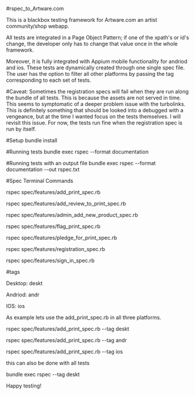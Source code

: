#rspec_to_Artware.com

This is a blackbox testing framework for Artware.com an artist community/shop webapp.


All tests are integrated in a Page Object Pattern; if one of the xpath's or id's change,
the developer only has to change that value once in the whole framework.

Moreover, it is fully integrated with Appium mobile functionality for andriod and ios. These tests are dynamically created through one single spec file. The user has the option to filter all other platforms by passing the tag corresponding to each set of tests.


#Caveat:
Sometimes the registration specs will fail when they are run along the bundle of all tests. This is because the assets are not served in time. This seems to symptomatic of a deeper problem issue with the turbolinks. This is definitely something that should be looked into a debugged with a vengeance, but at the time I wanted focus on the tests themselves. I will revisit this issue. For now, the tests run fine when the registration spec is run by itself.


#Setup
bundle install

#Running tests
bundle exec rspec --format documentation



#Running tests with an output file
bundle exec rspec --format documentation --out rspec.txt


#Spec Terminal Commands


rspec spec/features/add_print_spec.rb 

rspec spec/features/add_review_to_print_spec.rb

rspec spec/features/admin_add_new_product_spec.rb

rspec spec/features/flag_print_spec.rb

rspec spec/features/pledge_for_print_spec.rb

rspec spec/features/registration_spec.rb

rspec spec/features/sign_in_spec.rb

#tags

Desktop:      deskt

Andriod:      andr

IOS:          ios


As example lets use the add_print_spec.rb in all three platforms.

rspec spec/features/add_print_spec.rb --tag deskt

rspec spec/features/add_print_spec.rb --tag andr

rspec spec/features/add_print_spec.rb --tag ios


this can also be done with all tests 


bundle exec rspec --tag deskt


Happy testing!